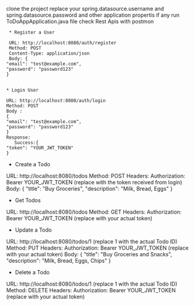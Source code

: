 clone the project
replace your spring.datasource.username and 
             spring.datasource.password
             and other application propertis if any
run ToDoAppApplication.java file
check Rest Apis with postmon

     * Register a User
     
     URL: http://localhost:8080/auth/register
     Method: POST
     Content-Type: application/json
     Body: {
    "email": "test@example.com",
    "password": "password123"
    }
    

    * Login User

    URL: http://localhost:8080/auth/login
    Method: POST
    Body :
    {
    "email": "test@example.com",
    "password": "password123"
    }
    Response:
       Success:{
    "token": "YOUR_JWT_TOKEN"
    }

   
   
   * Create a Todo
   
   URL: http://localhost:8080/todos
   Method: POST
   Headers:
     Authorization: Bearer YOUR_JWT_TOKEN (replace with the token received from login)
   Body: {
    "title": "Buy Groceries",
    "description": "Milk, Bread, Eggs"
    }


  * Get Todos
    
  URL: http://localhost:8080/todos
  Method: GET
  Headers:
    Authorization: Bearer YOUR_JWT_TOKEN (replace with your actual token)


   * Update a Todo
     
   URL: http://localhost:8080/todos/1 (replace 1 with the actual Todo ID)
   Method: PUT
   Headers:
       Authorization: Bearer YOUR_JWT_TOKEN (replace with your actual token)
    Body: {
    "title": "Buy Groceries and Snacks",
    "description": "Milk, Bread, Eggs, Chips"
    }


  * Delete a Todo 
  
  URL: http://localhost:8080/todos/1 (replace 1 with the actual Todo ID)
  Method: DELETE
  Headers:
  Authorization: Bearer YOUR_JWT_TOKEN (replace with your actual token)


    

